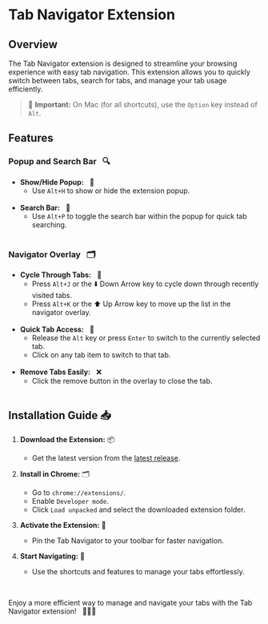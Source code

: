 # Tab Navigator Extension

## Overview

The Tab Navigator extension is designed to streamline your browsing experience with easy tab navigation. This extension allows you to quickly switch between tabs, search for tabs, and manage your tab usage efficiently.

> 🚨 **Important:** On Mac (for all shortcuts), use the `Option` key instead of `Alt`.

## Features
### Popup and Search Bar &nbsp; 🔍
- **Show/Hide Popup:** &nbsp; 👀
  - Use `Alt+H` to show or hide the extension popup. <br/><br/>
- **Search Bar:** &nbsp; 🔎
  - Use `Alt+P` to toggle the search bar within the popup for quick tab searching.<br/><br/>

### Navigator Overlay &nbsp; 🗂️
- **Cycle Through Tabs:** &nbsp; 🔄
  - Press `Alt+J` or the ⬇️ Down Arrow key to cycle down through recently visited tabs.
  - Press `Alt+K` or the ⬆️ Up Arrow key to move up the list in the navigator overlay. <br/><br/>
- **Quick Tab Access:** &nbsp; 🎯
  - Release the `Alt` key or press `Enter` to switch to the currently selected tab.
  - Click on any tab item to switch to that tab. <br/><br/>
- **Remove Tabs Easily:** &nbsp; ❌
  - Click the remove button in the overlay to close the tab. <br/><br/>


## Installation Guide 📥
1. **Download the Extension:** 📦
   - Get the latest version from the [latest release](https://github.com/walunjakarsachinedu/tab-navigator/releases/latest).

2. **Install in Chrome:** 🗂️
   - Go to `chrome://extensions/`.
   - Enable `Developer mode`.
   - Click `Load unpacked` and select the downloaded extension folder.

3. **Activate the Extension:** 📌
   - Pin the Tab Navigator to your toolbar for faster navigation.

4. **Start Navigating:** 🚀
   - Use the shortcuts and features to manage your tabs effortlessly.

<br/>

Enjoy a more efficient way to manage and navigate your tabs with the Tab Navigator extension! &nbsp; 🎉🌐✨
